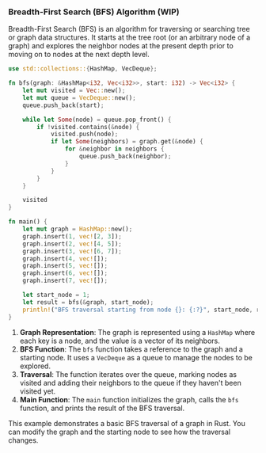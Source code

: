 ### Breadth-First Search (BFS) Algorithm (WIP)

Breadth-First Search (BFS) is an algorithm for traversing or searching tree or graph data structures. It starts at the tree root (or an arbitrary node of a graph) and explores the neighbor nodes at the present depth prior to moving on to nodes at the next depth level.

```rust
use std::collections::{HashMap, VecDeque};

fn bfs(graph: &HashMap<i32, Vec<i32>>, start: i32) -> Vec<i32> {
    let mut visited = Vec::new();
    let mut queue = VecDeque::new();
    queue.push_back(start);

    while let Some(node) = queue.pop_front() {
        if !visited.contains(&node) {
            visited.push(node);
            if let Some(neighbors) = graph.get(&node) {
                for &neighbor in neighbors {
                    queue.push_back(neighbor);
                }
            }
        }
    }

    visited
}

fn main() {
    let mut graph = HashMap::new();
    graph.insert(1, vec![2, 3]);
    graph.insert(2, vec![4, 5]);
    graph.insert(3, vec![6, 7]);
    graph.insert(4, vec![]);
    graph.insert(5, vec![]);
    graph.insert(6, vec![]);
    graph.insert(7, vec![]);

    let start_node = 1;
    let result = bfs(&graph, start_node);
    println!("BFS traversal starting from node {}: {:?}", start_node, result);
}
```

1. **Graph Representation**: The graph is represented using a `HashMap` where each key is a node, and the value is a vector of its neighbors.
2. **BFS Function**: The `bfs` function takes a reference to the graph and a starting node. It uses a `VecDeque` as a queue to manage the nodes to be explored.
3. **Traversal**: The function iterates over the queue, marking nodes as visited and adding their neighbors to the queue if they haven't been visited yet.
4. **Main Function**: The `main` function initializes the graph, calls the `bfs` function, and prints the result of the BFS traversal.

This example demonstrates a basic BFS traversal of a graph in Rust. You can modify the graph and the starting node to see how the traversal changes.
